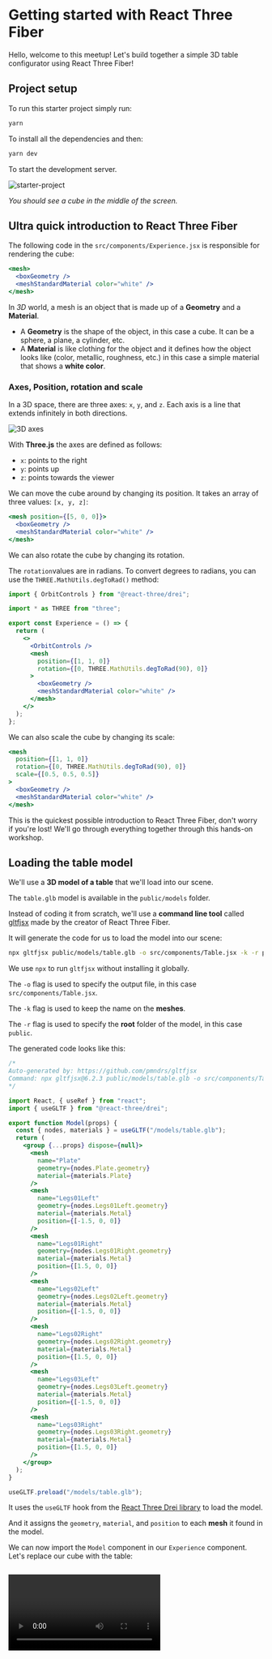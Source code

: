 # Getting started with React Three Fiber

Hello, welcome to this meetup! Let's build together a simple 3D table configurator using React Three Fiber!

## Project setup

To run this starter project simply run:

```bash
yarn
```

To install all the dependencies and then:

```bash
yarn dev
```

To start the development server.

![starter-project](/assets/starter-project.jpg)

_You should see a cube in the middle of the screen._

## Ultra quick introduction to React Three Fiber

The following code in the `src/components/Experience.jsx` is responsible for rendering the cube:

```jsx
<mesh>
  <boxGeometry />
  <meshStandardMaterial color="white" />
</mesh>
```

In _3D_ world, a mesh is an object that is made up of a **Geometry** and a **Material**.

- A **Geometry** is the shape of the object, in this case a cube. It can be a sphere, a plane, a cylinder, etc.
- A **Material** is like clothing for the object and it defines how the object looks like (color, metallic, roughness, etc.) in this case a simple material that shows a **white color**.

### Axes, Position, rotation and scale

In a 3D space, there are three axes: `x`, `y`, and `z`. Each axis is a line that extends infinitely in both directions.

![3D axes](/assets/axes.jpg)

With **Three.js** the axes are defined as follows:

- `x`: points to the right
- `y`: points up
- `z`: points towards the viewer

We can move the cube around by changing its position. It takes an array of three values: `[x, y, z]`:

```jsx
<mesh position={[5, 0, 0]}>
  <boxGeometry />
  <meshStandardMaterial color="white" />
</mesh>
```

We can also rotate the cube by changing its rotation.

The `rotation`values are in radians. To convert degrees to radians, you can use the `THREE.MathUtils.degToRad()` method:

```jsx
import { OrbitControls } from "@react-three/drei";

import * as THREE from "three";

export const Experience = () => {
  return (
    <>
      <OrbitControls />
      <mesh
        position={[1, 1, 0]}
        rotation={[0, THREE.MathUtils.degToRad(90), 0]}
      >
        <boxGeometry />
        <meshStandardMaterial color="white" />
      </mesh>
    </>
  );
};
```

We can also scale the cube by changing its scale:

```jsx
<mesh
  position={[1, 1, 0]}
  rotation={[0, THREE.MathUtils.degToRad(90), 0]}
  scale={[0.5, 0.5, 0.5]}
>
  <boxGeometry />
  <meshStandardMaterial color="white" />
</mesh>
```

This is the quickest possible introduction to React Three Fiber, don't worry if you're lost! We'll go through everything together through this hands-on workshop.

## Loading the table model

We'll use a **3D model of a table** that we'll load into our scene.

The `table.glb` model is available in the `public/models` folder.

Instead of coding it from scratch, we'll use a **command line tool** called [gltfjsx](https://github.com/pmndrs/gltfjsx) made by the creator of React Three Fiber.

It will generate the code for us to load the model into our scene:

```bash
npx gltfjsx public/models/table.glb -o src/components/Table.jsx -k -r public
```

We use `npx` to run `gltfjsx` without installing it globally.

The `-o` flag is used to specify the output file, in this case `src/components/Table.jsx`.

The `-k` flag is used to keep the name on the **meshes**.

The `-r` flag is used to specify the **root** folder of the model, in this case `public`.

The generated code looks like this:

```jsx
/*
Auto-generated by: https://github.com/pmndrs/gltfjsx
Command: npx gltfjsx@6.2.3 public/models/table.glb -o src/components/Table.jsx -k -r public
*/

import React, { useRef } from "react";
import { useGLTF } from "@react-three/drei";

export function Model(props) {
  const { nodes, materials } = useGLTF("/models/table.glb");
  return (
    <group {...props} dispose={null}>
      <mesh
        name="Plate"
        geometry={nodes.Plate.geometry}
        material={materials.Plate}
      />
      <mesh
        name="Legs01Left"
        geometry={nodes.Legs01Left.geometry}
        material={materials.Metal}
        position={[-1.5, 0, 0]}
      />
      <mesh
        name="Legs01Right"
        geometry={nodes.Legs01Right.geometry}
        material={materials.Metal}
        position={[1.5, 0, 0]}
      />
      <mesh
        name="Legs02Left"
        geometry={nodes.Legs02Left.geometry}
        material={materials.Metal}
        position={[-1.5, 0, 0]}
      />
      <mesh
        name="Legs02Right"
        geometry={nodes.Legs02Right.geometry}
        material={materials.Metal}
        position={[1.5, 0, 0]}
      />
      <mesh
        name="Legs03Left"
        geometry={nodes.Legs03Left.geometry}
        material={materials.Metal}
        position={[-1.5, 0, 0]}
      />
      <mesh
        name="Legs03Right"
        geometry={nodes.Legs03Right.geometry}
        material={materials.Metal}
        position={[1.5, 0, 0]}
      />
    </group>
  );
}

useGLTF.preload("/models/table.glb");
```

It uses the `useGLTF` hook from the [React Three Drei library](https://github.com/pmndrs/drei) to load the model.

And it assigns the `geometry`, `material`, and `position` to each **mesh** it found in the model.

We can now import the `Model` component in our `Experience` component. Let's replace our cube with the table:

```jsx

```

<video source="/assets/table-loaded.mp4"></video>
